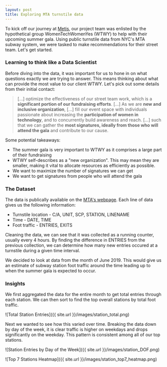 ```yaml
---
layout: post
title: Exploring MTA turnstile data
---
```


To kick off our journey at [Metis](http://www.thisismetis.com), our project team was enlisted by the hypothetical group WomenTechWomenYes (WTWY) to help with their upcoming summer gala. Using public turnstile data from NYC's MTA subway system, we were tasked to make recommendations for their street team. Let's get started.

### Learning to think like a Data Scientist
Before diving into the data, it was important for us to hone in on what questions exactly we are trying to answer. This means thinking about what can provide the most value to our client WTWY. Let's pick out some details from their initial contact:

>[...] optimize the effectiveness of our street team work, which is a **significant portion of our fundraising efforts**. [...] As we are **new and inclusive organization**, [...] fill our event space with individuals passionate about increasing the **participation of women in technology**, and to concurrently build awareness and reach. [...] such that we can gather the **most signatures, ideally from those who will attend the gala** and contribute to our cause.

Some potential takeaways:
* The summer gala is very important to WTWY as it comprises a large part of their fundraising
* WTWY self-describes as a "new organization". This may mean they are smaller, making it vital to allocate resources as efficiently as possible.
* We want to maximize the number of signatures we can get
* We want to get signatures from people who will attend the gala

### The Dataset
The data is publically available on the [MTA's webpage](http://web.mta.info/developers/turnstile.html). Each line of data gives us the following information:
* Turnstile location - C/A, UNIT, SCP, STATION, LINENAME
* Time - DATE, TIME
* Foot traffic - ENTRIES, EXITS

Cleaning the data, we can see that it was collected as a running counter, usually every 4 hours. By finding the difference in ENTRIES from the previous collection, we can determine how many new entries occured at a turnstile during a given time interval.

We decided to look at data from the month of June 2019. This would give us an estimate of subway station foot traffic around the time leading up to when the summer gala is expected to occur. 

### Insights
We first aggregated the data for the entire month to get total entries through each station. We can then sort to find the top overall stations by total foot traffic.

![Total Station Entries]({{ site.url }}/images/station_total.png)

Next we wanted to see how this varied over time. Breaking the data down by day of the week, it is clear traffic is higher on weekdays and drops significantly on the weekday. This pattern is consistent among all of our top stations.

![Station Entries by Day of the Week]({{ site.url }}/images/station_DOF.png)

![Top 7 Stations Heatmap]({{ site.url }}/images/station_top7_heatmap.png)